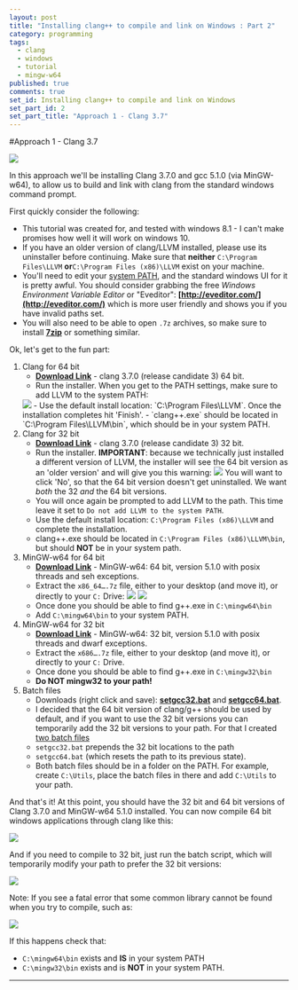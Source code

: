 ```yaml
---
layout: post
title: "Installing clang++ to compile and link on Windows : Part 2"
category: programming
tags: 
  - clang
  - windows
  - tutorial
  - mingw-w64
published: true
comments: true
set_id: Installing clang++ to compile and link on Windows
set_part_id: 2
set_part_title: "Approach 1 - Clang 3.7"
---
```



#Approach 1 - Clang 3.7

<img src=http://i.imgur.com/UXbYbAO.png />

In this approach we'll be installing Clang 3.7.0 and gcc 5.1.0 (via MinGW-w64), to allow us to build and link with clang from the standard windows command prompt.

<!-- more -->

First quickly consider the following:

- This tutorial was created for, and tested with windows 8.1 - I can't make promises how well it will work on windows 10.
- If you have an older version of clang/LLVM installed, please use its uninstaller before continuing. Make sure that **neither** `C:\Program Files\LLVM` **or**`C:\Program Files (x86)\LLVM` exist on your machine.
- You'll need to edit your [system PATH](http://www.computerhope.com/issues/ch000549.htm), and the standard windows UI for it is pretty awful. You should consider grabbing the free *Windows Environment Variable Editor* or "Eveditor": **[http://eveditor.com/](http://eveditor.com/)** which is more user friendly and shows you if you have invalid paths set.
- You will also need to be able to open `.7z` archives, so make sure to install **[7zip](http://www.7-zip.org/)** or something similar.


Ok, let's get to the fun part:

1. Clang for 64 bit
    - **[Download Link](http://llvm.org/pre-releases/3.7.0/rc3/LLVM-3.7.0-rc3-win64.exe)** - clang 3.7.0 (release candidate 3) 64 bit.
    - Run the installer. When you get to the PATH settings, make sure to add LLVM to the system PATH:
    <img src=http://i.imgur.com/AIjaxKk.png />
    - Use the default install location: `C:\Program Files\LLVM`. Once the installation completes hit 'Finish'.
    - `clang++.exe` should be located in `C:\Program Files\LLVM\bin`, which should be in your system PATH.
2. Clang for 32 bit
    - **[Download Link](http://llvm.org/pre-releases/3.7.0/rc3/LLVM-3.7.0-rc3-win32.exe)** - clang 3.7.0 (release candidate 3) 32 bit.
    - Run the installer. **IMPORTANT**: because we technically just installed a different version of LLVM, the installer will see the 64 bit version as an 'older version' and will give you this warning:
        <img src="http://i.imgur.com/TcfUY3b.png" />
        You will want to click 'No', so that the 64 bit version doesn't get uninstalled. We want *both* the 32 *and* the 64 bit versions.
    - You will once again be prompted to add LLVM to the path. This time leave it set to `Do not add LLVM to the system PATH`.
    - Use the default install location: `C:\Program Files (x86)\LLVM` and complete the installation.
    - clang++.exe should be located in `C:\Program Files (x86)\LLVM\bin`, but should **NOT** be in your system path.
3. MinGW-w64 for 64 bit
    - **[Download Link](http://sourceforge.net/projects/mingw-w64/files/Toolchains%20targetting%20Win64/Personal%20Builds/mingw-builds/5.1.0/threads-posix/seh/x86_64-5.1.0-release-posix-seh-rt_v4-rev0.7z/download)** - MinGW-w64: 64 bit, version 5.1.0 with posix threads and seh exceptions.
    - Extract the `x86_64….7z` file, either to your desktop (and move it), or directly to your `C:` Drive:
        <img src=http://i.imgur.com/uNrTJ7n.png />
        <img src=http://i.imgur.com/73ppN2J.png />
    - Once done you should be able to find g++.exe in `C:\mingw64\bin`
    - Add `C:\mingw64\bin` to your system PATH.
4. MinGW-w64 for 32 bit
    - **[Download Link](http://sourceforge.net/projects/mingw-w64/files/Toolchains%20targetting%20Win32/Personal%20Builds/mingw-builds/5.1.0/threads-posix/dwarf/i686-5.1.0-release-posix-dwarf-rt_v4-rev0.7z/download)** -  MinGW-w64: 32 bit, version 5.1.0 with posix threads and dwarf exceptions.
    - Extract the `x686….7z` file, either to your desktop (and move it), or directly to your `C:` Drive.
    - Once done you should be able to find g++.exe in `C:\mingw32\bin`
    - **Do NOT mingw32 to your path!**
5. Batch files
    - Downloads (right click and save): **[setgcc32.bat](https://gist.github.com/JohannesMP/1e7ed200367460255971/raw/61be418a184e6c0ab0ef36d07c5552d38a5670cf/setgcc32.bat)** and **[setgcc64.bat](https://gist.github.com/JohannesMP/1e7ed200367460255971/raw/61be418a184e6c0ab0ef36d07c5552d38a5670cf/setgcc64.bat)**.
    - I decided that the 64 bit version of clang/g++ should be used by default, and if you want to use the 32 bit versions you can temporarily add the 32 bit versions to your path. For that I created [two batch files](https://gist.github.com/JohannesMP/1e7ed200367460255971)
    - `setgcc32.bat` prepends the 32 bit locations to the path
    - `setgcc64.bat` (which resets the path to its previous state).
    - Both batch files should be in a folder on the PATH. For example, create `C:\Utils`, place the batch files in there and add `C:\Utils` to your path.
    
And that's it! At this point, you should have the 32 bit and 64 bit versions of Clang 3.7.0 and MinGW-w64 5.1.0 installed. You can now compile 64 bit windows applications through clang like this:
  
  <img src="http://i.imgur.com/ZbQGQgT.png" />

And if you need to compile to 32 bit, just run the batch script, which will temporarily modify your path to prefer the 32 bit versions:

  <img src="http://i.imgur.com/hh0dRO2.png" />
  

Note: If you see a fatal error that some common library cannot be found when you try to compile, such as:

  <img src=http://i.imgur.com/UNerbDA.png />
    
If this happens check that:

  - `C:\mingw64\bin` exists and **IS** in your system PATH
  - `C:\mingw32\bin` exists and is **NOT** in your system PATH.









----
